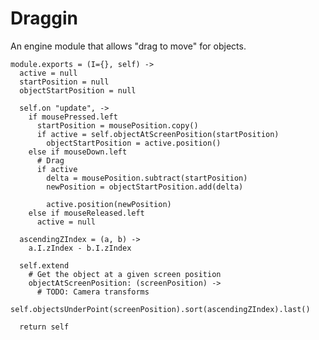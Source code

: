 Draggin
=======

An engine module that allows "drag to move" for objects.

    module.exports = (I={}, self) ->
      active = null
      startPosition = null
      objectStartPosition = null

      self.on "update", ->
        if mousePressed.left
          startPosition = mousePosition.copy()
          if active = self.objectAtScreenPosition(startPosition)
            objectStartPosition = active.position()
        else if mouseDown.left
          # Drag
          if active
            delta = mousePosition.subtract(startPosition)
            newPosition = objectStartPosition.add(delta)

            active.position(newPosition)
        else if mouseReleased.left
          active = null

      ascendingZIndex = (a, b) ->
        a.I.zIndex - b.I.zIndex

      self.extend
        # Get the object at a given screen position
        objectAtScreenPosition: (screenPosition) ->
          # TODO: Camera transforms
          self.objectsUnderPoint(screenPosition).sort(ascendingZIndex).last()

      return self
